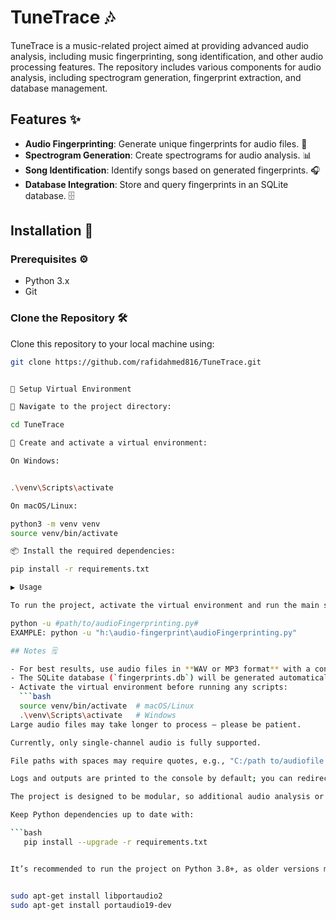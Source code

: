 # TuneTrace 🎶

TuneTrace is a music-related project aimed at providing advanced audio analysis, including music fingerprinting, song identification, and other audio processing features. The repository includes various components for audio analysis, including spectrogram generation, fingerprint extraction, and database management.

## Features ✨

- **Audio Fingerprinting**: Generate unique fingerprints for audio files. 📝
- **Spectrogram Generation**: Create spectrograms for audio analysis. 📊
- **Song Identification**: Identify songs based on generated fingerprints. 🎧
- **Database Integration**: Store and query fingerprints in an SQLite database. 🗄️

## Installation 🔧

### Prerequisites ⚙️

- Python 3.x
- Git

### Clone the Repository 🛠️

Clone this repository to your local machine using:

```bash
git clone https://github.com/rafidahmed816/TuneTrace.git


🚀 Setup Virtual Environment

📂 Navigate to the project directory:

cd TuneTrace

🐍 Create and activate a virtual environment:

On Windows:


.\venv\Scripts\activate

On macOS/Linux:

python3 -m venv venv
source venv/bin/activate

📦 Install the required dependencies:

pip install -r requirements.txt

▶️ Usage

To run the project, activate the virtual environment and run the main script:

python -u #path/to/audioFingerprinting.py#
EXAMPLE: python -u "h:\audio-fingerprint\audioFingerprinting.py"

## Notes 🗒️

- For best results, use audio files in **WAV or MP3 format** with a consistent sample rate.  
- The SQLite database (`fingerprints.db`) will be generated automatically when running the script.  
- Activate the virtual environment before running any scripts:  
  ```bash
  source venv/bin/activate  # macOS/Linux
  .\venv\Scripts\activate   # Windows
Large audio files may take longer to process — please be patient.

Currently, only single-channel audio is fully supported.

File paths with spaces may require quotes, e.g., "C:/path to/audiofile.mp3".

Logs and outputs are printed to the console by default; you can redirect them to a file if needed.

The project is designed to be modular, so additional audio analysis or database features can be added without changing the main workflow.

Keep Python dependencies up to date with:

```bash
   pip install --upgrade -r requirements.txt


It’s recommended to run the project on Python 3.8+, as older versions may have compatibility issues.


sudo apt-get install libportaudio2
sudo apt-get install portaudio19-dev